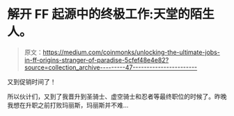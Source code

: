 # 解开 FF 起源中的终极工作:天堂的陌生人。

> 原文：<https://medium.com/coinmonks/unlocking-the-ultimate-jobs-in-ff-origins-stranger-of-paradise-5cfef48e4e82?source=collection_archive---------47----------------------->

又到促销时间了！

所以伙计们，又到了我晋升到圣骑士、虚空骑士和忍者等最终职位的时候了。昨晚我想在升职之前打败玛丽斯，玛丽斯并不难…